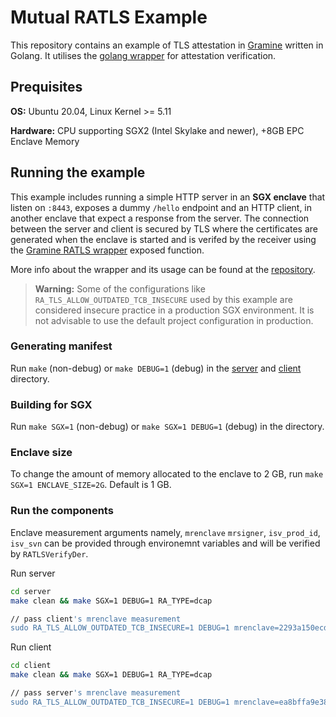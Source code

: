 # Mutual RATLS Example

This repository contains an example of TLS attestation in [Gramine](https://gramine.readthedocs.io/en/stable/) written in Golang. It utilises the [golang wrapper](https://github.com/konvera/gramine-ratls-golang) for attestation verification.

## Prequisites

**OS:** Ubuntu 20.04, Linux Kernel >= 5.11

**Hardware:** CPU supporting SGX2 (Intel Skylake and newer), +8GB EPC Enclave Memory

## Running the example

This example includes running a simple HTTP server in an **SGX enclave** that listen on `:8443`, exposes a dummy `/hello` endpoint and an HTTP client, in another enclave that expect a response from the server. The connection between the server and client is secured by TLS where the certificates are generated when the enclave is started and is verifed by the receiver using the [Gramine RATLS wrapper](https://github.com/konvera/gramine-ratls-golang/blob/main/gramine_ratls.go#L193) exposed function.

More info about the wrapper and its usage can be found at the [repository](https://github.com/konvera/gramine-ratls-golang).

> **Warning:** Some of the configurations like `RA_TLS_ALLOW_OUTDATED_TCB_INSECURE` used by this example are considered insecure practice in a production SGX environment. It is not advisable to use the default project configuration in production.

### Generating manifest

Run `make` (non-debug) or `make DEBUG=1` (debug) in the [server](./server/) and [client](./client/) directory.

### Building for SGX

Run `make SGX=1` (non-debug) or `make SGX=1 DEBUG=1` (debug) in the directory.

### Enclave size

To change the amount of memory allocated to the enclave to 2 GB, run `make SGX=1 ENCLAVE_SIZE=2G`. Default is 1 GB.

### Run the components

Enclave measurement arguments namely, `mrenclave` `mrsigner`, `isv_prod_id`, `isv_svn` can be provided through environemnt variables and will be verified by `RATLSVerifyDer`.

Run server

```bash
cd server
make clean && make SGX=1 DEBUG=1 RA_TYPE=dcap

// pass client's mrenclave measurement
sudo RA_TLS_ALLOW_OUTDATED_TCB_INSECURE=1 DEBUG=1 mrenclave=2293a150ecd3e29cbb7f24003683aec2b045929fad0e40b9ba8d563f6ff8237c gramine-sgx server
```

Run client

```bash
cd client
make clean && make SGX=1 DEBUG=1 RA_TYPE=dcap

// pass server's mrenclave measurement
sudo RA_TLS_ALLOW_OUTDATED_TCB_INSECURE=1 DEBUG=1 mrenclave=ea8bffa9e38710da7c74451d75400b285c1c7f16d958bf4e6ae822700bdb9ce9 gramine-sgx client
```